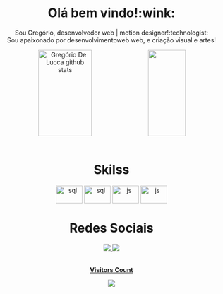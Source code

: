 <div align="center">
 <h1>Olá bem vindo!:wink:</h1>
  <p>Sou Gregório, desenvolvedor web | motion designer!:technologist:	
  <br> Sou apaixonado por desenvolvimentoweb web, e criação visual e artes!</p>

</div>

<div align="center">  
  <img width="49%" height="195px" src="https://github-readme-stats.vercel.app/api?username=gregoriodelucca&show_icons=true&count_private=true&hide_border=true&title_color=00bfbf&icon_color=00bfbf&text_color=c9d1d9&bg_color=0d1117" alt="Gregório De Lucca github stats" /> 
  <img width="41%" height="195px" src="https://github-readme-stats.vercel.app/api/top-langs/?username=gregoriodelucca&layout=compact&hide_border=true&title_color=00bfbf&text_color=00bfbf&bg_color=0d1117" />
</div>

<div align="center"><br>
  <h1>Skilss</h1>
  <img align="center" alt="sql" height="40" width="60"    src="https://cdn.jsdelivr.net/gh/devicons/devicon/icons/javascript/javascript-original.svg">
 <img align="center" alt="sql" height="40" width="60"   src="https://cdn.jsdelivr.net/gh/devicons/devicon/icons/sass/sass-original.svg">
  <img align="center" alt="js" height="40" width="60"    src="https://cdn.jsdelivr.net/gh/devicons/devicon/icons/aftereffects/aftereffects-original.svg">
  <img align="center" alt="js" height="40" width="60"    src="https://cdn.jsdelivr.net/gh/devicons/devicon/icons/figma/figma-original.svg">
</div>


<div align="center"> 
 <h1>Redes Sociais</h1>
  <a href="https://www.instagram.com/gregoriolucca/" target="_blank"><img src="https://img.shields.io/badge/-Instagram-%23E4405F?style=for-the-  badge&logo=instagram&logoColor=white"</a>
  <a href="https://www.linkedin.com/in/gregoriodelucca/" target="_blank"><img src="https://img.shields.io/badge/-linkedin-blue?style=for-the-badge&logo=instagram&logoColor=white"</a>

</div> 

<div align="center">
<br><p align="centre"><b>Visitors Count</b></p>  
<p align="center"><img align="center" src="https://profile-counter.glitch.me/{MatheusAlvarez}/count.svg" /></p> 
<br></div>

